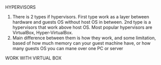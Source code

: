 HYPERVISORS

1. There is 2 types if hypervisors. First type work as a layer between hardware and guests OS
without host OS in between. 2nd type is a hypervisors that work above host OS.
Most popular hypervisors are VirtualBox, Hyper-VirtualBox.
2. Main difference between them is how they work, and some limitation, based of how much memory can your guest machine have, or how many guests OS you can mane over one PC or server

WORK WITH VIRTUAL BOX